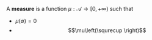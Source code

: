 A **measure** is a function $\mu: \mathscr{A} \to [0, +\infty)$ such that

* $\mu(\emptyset) = 0$
* $$\mu\left(\squrecup \right)$$